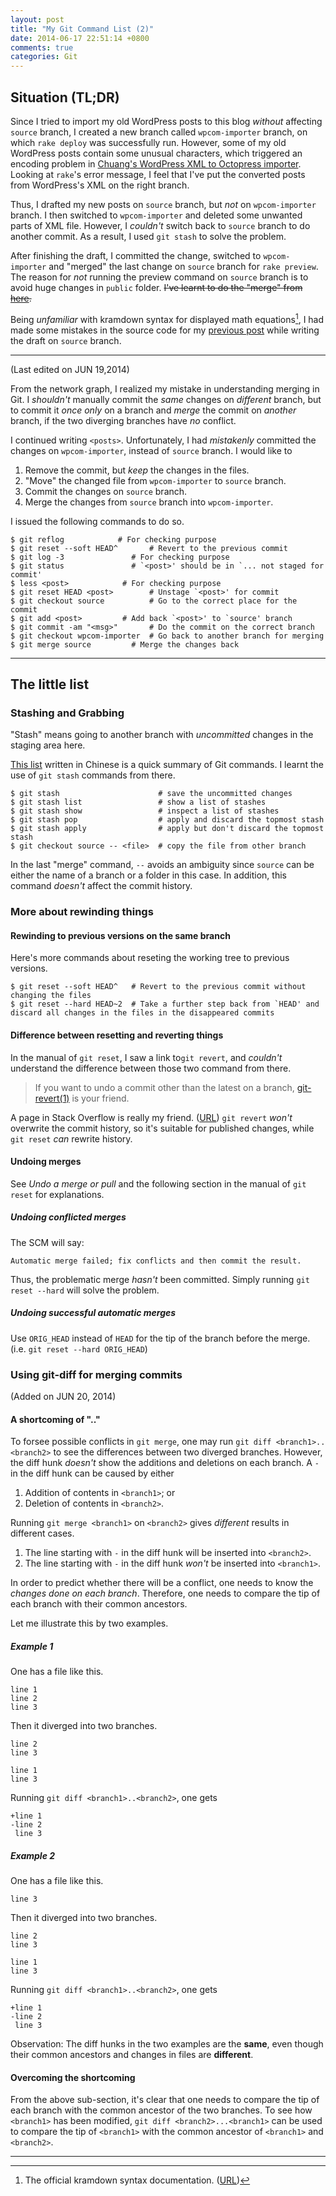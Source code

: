 ```yaml
---
layout: post
title: "My Git Command List (2)"
date: 2014-06-17 22:51:14 +0800
comments: true
categories: Git
---
```


Situation (TL;DR)
---

Since I tried to import my old WordPress posts to this blog *without*
affecting `source` branch, I created a new branch called
`wpcom-importer` branch, on which `rake deploy` was successfully run.
However, some of my old WordPress posts contain some unusual
characters, which triggered an encoding problem in
[Chuang's WordPress XML to Octopress importer][importer].  Looking at
`rake`'s error message, I feel that I've put the converted posts from
WordPress's XML on the right branch.

Thus, I drafted my new posts on `source` branch, but *not* on
`wpcom-importer` branch.  I then switched to `wpcom-importer` and
deleted some unwanted parts of XML file.  However, I *couldn't* switch
back to `source` branch to do another commit.  As a result, I used
`git stash` to solve the problem.

After finishing the draft, I committed the change, switched to
`wpcom-importer` and "merged" the last change on `source` branch for
`rake preview`.  The reason for *not* running the preview command on
`source` branch is to avoid huge changes in `public` folder.
<del>I've learnt to do the "merge" from [here][GitMergeTip].</del>

Being *unfamiliar* with kramdown syntax for displayed math
equations[^1], I had made some mistakes in the source code for my
[previous post] while writing the draft on `source` branch.

* * *
(Last edited on JUN 19,2014)

From the network graph, I realized my mistake in understanding merging
in Git.  I *shouldn't* manually commit the *same* changes on
*different* branch, but to commit it *once only* on a branch and
*merge* the commit on *another* branch, if the two diverging branches
have *no* conflict.

I continued writing `<posts>`.  Unfortunately, I had *mistakenly*
committed the changes on `wpcom-importer`, instead of `source` branch.
I would like to

1. Remove the commit, but *keep* the changes in the files.
2. "Move" the changed file from `wpcom-importer` to `source` branch.
3. Commit the changes on `source` branch.
4. Merge the changes from `source` branch into `wpcom-importer`.

I issued the following commands to do so.

<pre class="cli"><code>$ git reflog		       # For checking purpose
$ git reset --soft HEAD^       # Revert to the previous commit
$ git log -3		       # For checking purpose
$ git status		       # `&lt;post&gt;' should be in `... not staged for commit'
$ less &lt;post&gt;		       # For checking purpose
$ git reset HEAD &lt;post&gt;        # Unstage `&lt;post&gt;' for commit
$ git checkout source	       # Go to the correct place for the commit
$ git add &lt;post&gt;	       # Add back `&lt;post&gt;' to `source' branch
$ git commit -am "&lt;msg&gt;"       # Do the commit on the correct branch
$ git checkout wpcom-importer  # Go back to another branch for merging
$ git merge source	       # Merge the changes back
</code></pre>

* * *

The little list
---

### Stashing and Grabbing

"Stash" means going to another branch with *uncommitted* changes in
the staging area here.

[This list][GitCmdList] written in Chinese is a quick summary of Git
commands.  I learnt the use of `git stash` commands from there.

<pre class="cli"><code class="UBMono">$ git stash                      # save the uncommitted changes
$ git stash list                 # show a list of stashes
$ git stash show                 # inspect a list of stashes
$ git stash pop                  # apply and discard the topmost stash
$ git stash apply                # apply but don't discard the topmost stash
$ git checkout source -- &lt;file&gt;  # copy the file from other branch
</code></pre>

In the last "merge" command, `--` avoids an ambiguity since `source`
can be either the name of a branch or a folder in this case.  In
addition, this command *doesn't* affect the commit history.

### More about rewinding things

#### Rewinding to previous versions on the same branch

Here's more commands about reseting the working tree to previous
versions.

<pre class="cli"><code class="UBMono">$ git reset --soft HEAD^   # Revert to the previous commit without changing the files
$ git reset --hard HEAD~2  # Take a further step back from `HEAD' and discard all changes in the files in the disappeared commits
</code></pre>

#### Difference between resetting and reverting things

In the manual of `git reset`, I saw a link to`git revert`, and
*couldn't* understand the difference between those two command from
there.

> If you want to undo a commit other than the latest on a branch,
> [git-revert(1)] is your friend.

A page in Stack Overflow is really my friend.
([URL][StackOverflow8358035])  `git revert` *won't* overwrite the
commit history, so it's suitable for published changes, while
`git reset` *can* rewrite history.

#### Undoing merges

See *Undo a merge or pull* and the following section in the manual of
`git reset` for explanations.

##### Undoing conflicted merges

The SCM will say:

    Automatic merge failed; fix conflicts and then commit the result.

Thus, the problematic merge *hasn't* been committed.  Simply running
`git reset --hard` will solve the problem.

##### Undoing successful automatic merges

Use `ORIG_HEAD` instead of `HEAD` for the tip of the branch before the
merge.  (i.e. `git reset --hard ORIG_HEAD`)

### Using git-diff for merging commits

(Added on JUN 20, 2014)

#### A shortcoming of ".."

To forsee possible conflicts in `git merge`, one may run
`git diff <branch1>..<branch2>` to see the differences between two
diverged branches.  However, the diff hunk *doesn't* show the
additions and deletions on each branch.  A `-` in the diff hunk can be
caused by either

1. Addition of contents in `<branch1>`; or
2. Deletion of contents in `<branch2>`.

Running `git merge <branch1>` on `<branch2>` gives *different*
results in different cases.

1. The line starting with `-` in the diff hunk will be inserted into
`<branch2>`.
2. The line starting with `-` in the diff hunk *won't* be inserted
into `<branch1>`.

In order to predict whether there will be a conflict, one needs to
know the *changes done on each branch*.  Therefore, one needs to
compare the tip of each branch with their common ancestors.

Let me illustrate this by two examples.

##### Example 1

One has a file like this.

``` text Parent of the two branches
line 1
line 2
line 3
```

Then it diverged into two branches.

``` text Branch 1 (line 1 deleted)
line 2
line 3
```

``` text Branch 2 (line 2 deleted)
line 1
line 3
```

Running `git diff <branch1>..<branch2>`, one gets

    +line 1
    -line 2
     line 3

##### Example 2

One has a file like this.

``` text Parent of the two branches
line 3
```

Then it diverged into two branches.

``` text Branch 1 (line 2 inserted)
line 2
line 3
```

``` text Branch 2 (line 1 inserted)
line 1
line 3
```

Running `git diff <branch1>..<branch2>`, one gets

    +line 1
    -line 2
     line 3

Observation: The diff hunks in the two examples are the **same**, even
though their common ancestors and changes in files are **different**.

#### Overcoming the shortcoming

From the above sub-section, it's clear that one needs to compare the
tip of each branch with the common ancestor of the two branches.  To
see how `<branch1>` has been modified,
`git diff <branch2>...<branch1>` can be used to compare the tip of
`<branch1>` with the common ancestor of `<branch1>` and `<branch2>`.

---
[^1]: The official kramdown syntax documentation. ([URL][kramdownDoc])

[kramdownDoc]: http://kramdown.gettalong.org/syntax.html#math-blocks
[importer]: https://gist.github.com/1394128
[GitMergeTip]: http://jasonrudolph.com/blog/2009/02/25/git-tip-how-to-merge-specific-files-from-another-branch/ 'Git Tip: How to "Merge" Specific Files from Another Branch'
[previous post]: /blog/2014/06/17/injectivity-of-stable-mappings/ "Injectivity of Stable Mappings"
[GitCmdList]: http://blog.longwin.com.tw/2009/05/git-learn-initial-command-2009/ "Git 初學筆記-指令操作教學-Tsung's Blog"
[git-revert(1)]: https://www.kernel.org/pub/software/scm/git/docs/git-revert.html
[StackOverflow8358035]: http://stackoverflow.com/a/8358039
